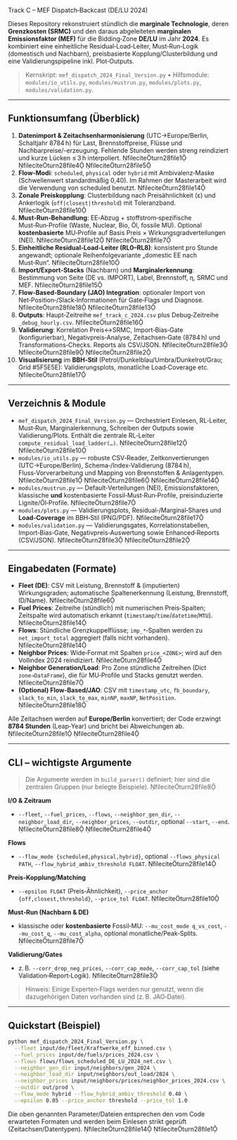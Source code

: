 Track C – MEF Dispatch‑Backcast (DE/LU 2024)

Dieses Repository rekonstruiert stündlich die **marginale Technologie**, deren **Grenzkosten (SRMC)** und den daraus abgeleiteten **marginalen Emissionsfaktor (MEF)** für die Bidding‑Zone **DE/LU** im Jahr **2024**. Es kombiniert eine einheitliche Residual‑Load‑Leiter, Must‑Run‑Logik (domestisch und Nachbarn), preisbasierte Kopplung/Clusterbildung und eine Validierungspipeline inkl. Plot‑Outputs.

> Kernskript: `mef_dispatch_2024_Final_Version.py` • Hilfsmodule: `modules/io_utils.py`, `modules/mustrun.py`, `modules/plots.py`, `modules/validation.py`.

---

## Funktionsumfang (Überblick)

1. **Datenimport & Zeitachsenharmonisierung** (UTC→Europe/Berlin, Schaltjahr 8784 h) für Last, Brennstoffpreise, Flüsse und Nachbarpreise/-erzeugung. Fehlende Stunden werden streng reindiziert und kurze Lücken ≤ 3 h interpoliert. fileciteturn28file1 fileciteturn28file4 fileciteturn28file5  
2. **Flow‑Modi**: `scheduled`, `physical` oder `hybrid` mit Ambivalenz‑Maske (Schwellenwert standardmäßig 0,40). Im Rahmen der Masterarbeit wird die Verwendung von scheduled benutzt. fileciteturn28file14  
3. **Zonale Preiskopplung**: Clusterbildung nach Preisähnlichkeit (ε) und Ankerlogik (`off|closest|threshold`) mit Toleranzband. fileciteturn28file10  
4. **Must‑Run‑Behandlung**: EE‑Abzug + stoffstrom‑spezifische Must‑Run‑Profile (Waste, Nuclear, Bio, Öl, fossile MU). Optional **kostenbasierte** MU‑Profile auf Basis Preis × Wirkungsgradverteilungen (NEI). fileciteturn28file12 fileciteturn28file7  
5. **Einheitliche Residual‑Load‑Leiter (RL0–RL8)**: konsistent pro Stunde angewandt; optionale Reihenfolgevariante „domestic EE nach Must‑Run“. fileciteturn28file10  
6. **Import/Export‑Stacks** (Nachbarn) und **Marginalerkennung**: Bestimmung von Seite (DE vs. IMPORT), Label, Brennstoff, η, SRMC und MEF. fileciteturn28file15  
7. **Flow‑Based‑Boundary (JAO) Integration**: optionaler Import von Net‑Position‑/Slack‑Informationen für Gate‑Flags und Diagnose. fileciteturn28file18 fileciteturn28file13  
8. **Outputs**: Haupt‑Zeitreihe `mef_track_c_2024.csv` plus Debug‑Zeitreihe `_debug_hourly.csv`. fileciteturn28file16  
9. **Validierung**: Korrelation Preis↔SRMC, Import‑Bias‑Gate (konfigurierbar), Negativpreis‑Analyse, Zeitachsen‑Gate (8784 h) und Transformations‑Checks. Reports als CSV/JSON. fileciteturn28file3 fileciteturn28file9 fileciteturn28file2  
10. **Visualisierung** im **BBH‑Stil** (Petrol/Dunkelblau/Umbra/Dunkelrot/Grau; Grid #5F5E5E): Validierungsplots, monatliche Load‑Coverage etc. fileciteturn28file17

---

## Verzeichnis & Module

- `mef_dispatch_2024_Final_Version.py` — Orchestriert Einlesen, RL‑Leiter, Must‑Run, Marginalerkennung, Schreiben der Outputs sowie Validierung/Plots. Enthält die zentrale RL‑Leiter `compute_residual_load_ladder(…)`. fileciteturn28file12 fileciteturn28file10  
- `modules/io_utils.py` — robuste CSV‑Reader, Zeitkonvertierungen (UTC→Europe/Berlin), Schema‑/Index‑Validierung (8784 h), Fluss‑Vorverarbeitung und Mapping von Brennstoffen & Anlagentypen. fileciteturn28file1 fileciteturn28file6 fileciteturn28file14  
- `modules/mustrun.py` — Default‑Verteilungen (NEI), Emissionsfaktoren, klassische **und** kostenbasierte Fossil‑Must‑Run‑Profile, preisinduzierte Lignite/Öl‑Profile. fileciteturn28file7  
- `modules/plots.py` — Validierungsplots, Residual‑/Marginal‑Shares und **Load‑Coverage** im BBH‑Stil (PNG/PDF). fileciteturn28file17  
- `modules/validation.py` — Validierungsgates, Korrelationstabellen, Import‑Bias‑Gate, Negativpreis‑Auswertung sowie Enhanced‑Reports (CSV/JSON). fileciteturn28file3 fileciteturn28file2

---

## Eingabedaten (Formate)

- **Fleet (DE)**: CSV mit Leistung, Brennstoff & (imputierten) Wirkungsgraden; automatische Spaltenerkennung (Leistung, Brennstoff, ID/Name). fileciteturn28file6  
- **Fuel Prices**: Zeitreihe (stündlich) mit numerischen Preis‑Spalten; Zeitspalte wird automatisch erkannt (`timestamp`/`time`/`datetime`/`MTU`). fileciteturn28file14  
- **Flows**: Stündliche Grenzkuppelflüsse; `imp_*`‑Spalten werden zu `net_import_total` aggregiert (falls nicht vorhanden). fileciteturn28file14  
- **Neighbor Prices**: Wide‑Format mit Spalten `price_<ZONE>`; wird auf den Vollindex 2024 reindiziert. fileciteturn28file4  
- **Neighbor Generation/Load**: Pro Zone stündliche Zeitreihen (Dict `zone→DataFrame`), die für MU‑Profile und Stacks genutzt werden. fileciteturn28file7  
- **(Optional) Flow‑Based/JAO**: CSV mit `timestamp_utc`, `fb_boundary`, `slack_to_min`, `slack_to_max`, `minNP`, `maxNP`, `NetPosition`. fileciteturn28file18

Alle Zeitachsen werden auf **Europe/Berlin** konvertiert; der Code erzwingt **8784 Stunden** (Leap‑Year) und bricht bei Abweichungen ab. fileciteturn28file1 fileciteturn28file4

---

## CLI – wichtigste Argumente

> Die Argumente werden in `build_parser()` definiert; hier sind die zentralen Gruppen (nur belegte Beispiele). fileciteturn28file8

**I/O & Zeitraum**  
- `--fleet`, `--fuel_prices`, `--flows`, `--neighbor_gen_dir`, `--neighbor_load_dir`, `--neighbor_prices`, `--outdir`, optional `--start`, `--end`. fileciteturn28file8 fileciteturn28file4

**Flows**  
- `--flow_mode {scheduled,physical,hybrid}`, optional `--flows_physical PATH`, `--flow_hybrid_ambiv_threshold FLOAT`. fileciteturn28file14

**Preis‑Kopplung/Matching**  
- `--epsilon FLOAT` (Preis‑Ähnlichkeit), `--price_anchor {off,closest,threshold}`, `--price_tol FLOAT`. fileciteturn28file10

**Must‑Run (Nachbarn & DE)**  
- klassische oder **kostenbasierte** Fossil‑MU: `--mu_cost_mode q_vs_cost`, `--mu_cost_q`, `--mu_cost_alpha`, optional monatliche/Peak‑Splits. fileciteturn28file7

**Validierung/Gates**  
- z. B. `--corr_drop_neg_prices`, `--corr_cap_mode`, `--corr_cap_tol` (siehe Validation‑Report‑Logik). fileciteturn28file3

> Hinweis: Einige Experten‑Flags werden nur genutzt, wenn die dazugehörigen Daten vorhanden sind (z. B. JAO‑Datei).

---

## Quickstart (Beispiel)

```bash
python mef_dispatch_2024_Final_Version.py \
  --fleet input/de/fleet/Kraftwerke_eff_binned.csv \
  --fuel_prices input/de/fuels/prices_2024.csv \
  --flows flows/flows_scheduled_DE_LU_2024_net.csv \
  --neighbor_gen_dir input/neighbors/gen_2024 \
  --neighbor_load_dir input/neighbors/out_load/2024 \
  --neighbor_prices input/neighbors/prices/neighbor_prices_2024.csv \
  --outdir out/prod \
  --flow_mode hybrid --flow_hybrid_ambiv_threshold 0.40 \
  --epsilon 0.05 --price_anchor threshold --price_tol 1.0
```

Die oben genannten Parameter/Dateien entsprechen den vom Code erwarteten Formaten und werden beim Einlesen strikt geprüft (Zeitachsen/Datentypen). fileciteturn28file14 fileciteturn28file1
